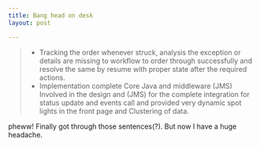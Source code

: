 ```yaml
---
title: Bang head on desk
layout: post

---
```



> - Tracking the order whenever struck, analysis the exception or details are missing to workflow to order through successfully and resolve the same by resume with proper state after the required actions.
> - Implementation complete Core Java and middleware (JMS) Involved in the design and (JMS) for the complete integration for status update and events call and provided very dynamic spot lights in the front page and Clustering of data.

pheww! Finally got through those sentences(?).  But now I have a huge headache.